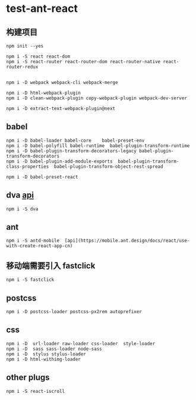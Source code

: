  # test-ant-react


   ## 构建项目
    npm init --yes

    npm i -S react react-dom
    npm i -S react-router react-router-dom react-router-native react-router-redux


    npm i -D webpack webpack-cli webpack-merge

    npm i -D html-webpack-plugin 
    npm i -D clean-webpack-plugin copy-webpack-plugin webpack-dev-server
    
    npm i -D extract-text-webpack-plugin@next 

   ## babel
    npm i -D babel-loader babel-core    babel-preset-env                                           
    npm i -D babel-polyfill babel-runtime  babel-plugin-transform-runtime             
    npm i -D babel-plugin-transform-decorators-legacy babel-plugin-transform-decorators       
    npm i -D babel-plugin-add-module-exports  babel-plugin-transform-class-properties  babel-plugin-transform-object-rest-spread         

    npm i -D babel-preset-react    


   ## dva [api](https://dvajs.com/guide/)
    npm i -S dva 

   ## ant
    npm i -S antd-mobile  [api](https://mobile.ant.design/docs/react/use-with-create-react-app-cn)

   ## 移动端需要引入  fastclick
    npm i -S fastclick

   ## postcss
    npm i -D postcss-loader postcss-px2rem autoprefixer

   ## css
    npm i -D  url-loader raw-loader css-loader  style-loader
    npm i -D  sass sass-loader node-sass  
    npm i -D  stylus stylus-loader  
    npm i -D html-withimg-loader

   ## other plugs
    npm i -S react-iscroll 